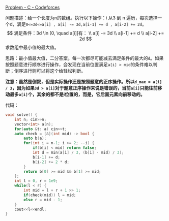 [Problem - C - Codeforces](https://codeforces.com/contest/1623/problem/C)

问题描述：给一个长度为n的数组。执行以下操作：i 从3 到 n 遍历，每次选择一个d，满足`0<=3d<=a[i] , a[i] -= 3d,a[i-1] += d , a[i-2] += 2d`。
$$
满足条件：3d \in [0, \quad a[i]]有： \\
a[i] -= 3d \\
a[i-1] += d \\
a[i-2] += 2d
$$
求数组中最小值的最大值。

思路：最小值最大值，二分答案。每一次都尽可能减去满足条件的最大的`d`。如果按照题意进行顺序进行操作，会发现在当前位置满足`a[i] > mid`的条件难以判断；倒序进行则可以将这个给轻松判断。

**注意：虽然是倒叙，但是实际操作还是按照题意的正序操作。所以`d_max = a[i] / 3`，因为如果`3d > a[i]`对于题意正序操作来说是错误的，当前`a[i]`只能往前移动最多`a[i]`个，其余的都不是i位置的，而是，它后面元素向前移动的。**

代码：

```cpp
void solve() {
	int n; cin>>n;
	vector<int> a(n);
	for(auto &t: a) cin>>t;
	auto check = [&](int mid) -> bool {
		auto b(a);
		for(int i = n-1; i >= 2; --i) {
			if(b[i] < mid) return false;
			int d = min(a[i] / 3, (b[i] - mid) / 3);
			b[i-1] += d;
			b[i-2] += 2 * d;
		}
		return b[0] >= mid && b[1] >= mid;
	};
	int l = 0, r = 1e9;
	while(l < r) {
		int mid = l + r + 1 >> 1;
		if(check(mid)) l = mid;
		else r = mid - 1;
	}
	cout<<l<<endl;
}
```



